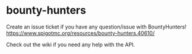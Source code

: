 # bounty-hunters
Create an issue ticket if you have any question/issue with BountyHunters!
https://www.spigotmc.org/resources/bounty-hunters.40610/

Check out the wiki if you need any help with the API.
